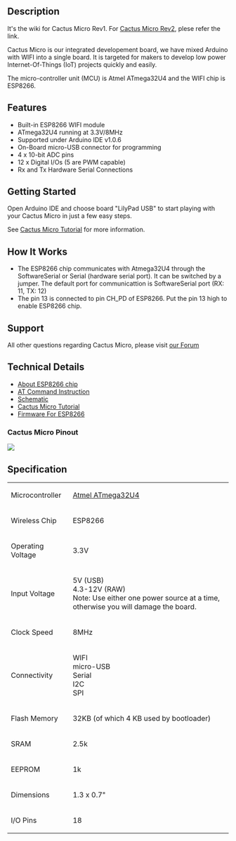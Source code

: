 



## Description

It's the wiki for Cactus Micro Rev1. For [Cactus Micro
Rev2](/Cactus_Micro_Rev2 "wikilink"), plese refer the link.

Cactus Micro is our integrated developement board, we have mixed Arduino
with WIFI into a single board. It is targeted for makers to develop low
power Internet-Of-Things (IoT) projects quickly and easily.

The micro-controller unit (MCU) is Atmel ATmega32U4 and the WIFI chip is
ESP8266.

## Features

  - Built-in ESP8266 WIFI module
  - ATmega32U4 running at 3.3V/8MHz
  - Supported under Arduino IDE v1.0.6
  - On-Board micro-USB connector for programming
  - 4 x 10-bit ADC pins
  - 12 x Digital I/Os (5 are PWM capable)
  - Rx and Tx Hardware Serial Connections

## Getting Started

Open Arduino IDE and choose board "LilyPad USB" to start playing with
your Cactus Micro in just a few easy steps.

See [Cactus Micro Tutorial](/Cactus_Micro_Tutorial "wikilink") for more
information.

## How It Works

  - The ESP8266 chip communicates with Atmega32U4 through the
    SoftwareSerial or Serial (hardware serial port). It can be switched
    by a jumper. The default port for communicattion is SoftwareSerial
    port (RX: 11, TX: 12)
  - The pin 13 is connected to pin CH_PD of ESP8266. Put the pin 13
    high to enable ESP8266 chip.

## Support

All other questions regarding Cactus Micro, please visit [our
Forum](http://bbs.aprbrother.com/c/arduino)

## Technical Details

  - [About ESP8266 chip](https://nurdspace.nl/ESP8266)
  - [AT Command
    Instruction](https://github.com/AprilBrother/cactus-micro/raw/master/docs/at-espressif-instruction-set-v0.21.pdf)
  - [Schematic](https://github.com/AprilBrother/cactus-micro/blob/master/schematic/CactusMicro.pdf?raw=true)
  - [Cactus Micro Tutorial](/Cactus_Micro_Tutorial "wikilink")
  - [Firmware For ESP8266](/Firmware_For_ESP8266 "wikilink")

### Cactus Micro Pinout

<img src="http://abcdn1.qiniudn.com/cactus_pinout.jpg">

## Specification

<table>
<tbody>
<tr class="odd">
<td><p>Microcontroller</p></td>
<td><p><a href="http://www.atmel.com/devices/atmega32u4.aspx">Atmel ATmega32U4</a></p></td>
</tr>
<tr class="even">
<td><p>Wireless Chip</p></td>
<td><p>ESP8266</p></td>
</tr>
<tr class="odd">
<td><p>Operating Voltage</p></td>
<td><p>3.3V</p></td>
</tr>
<tr class="even">
<td><p>Input Voltage</p></td>
<td><p>5V (USB)<br />
4.3-12V (RAW)<br />
Note: Use either one power source at a time, otherwise you will damage the board.</p></td>
</tr>
<tr class="odd">
<td><p>Clock Speed</p></td>
<td><p>8MHz</p></td>
</tr>
<tr class="even">
<td><p>Connectivity</p></td>
<td><p>WIFI<br />
micro-USB<br />
Serial<br />
I2C<br />
SPI</p></td>
</tr>
<tr class="odd">
<td><p>Flash Memory</p></td>
<td><p>32KB (of which 4 KB used by bootloader)</p></td>
</tr>
<tr class="even">
<td><p>SRAM</p></td>
<td><p>2.5k</p></td>
</tr>
<tr class="odd">
<td><p>EEPROM</p></td>
<td><p>1k</p></td>
</tr>
<tr class="even">
<td><p>Dimensions</p></td>
<td><p>1.3 x 0.7&quot;</p></td>
</tr>
<tr class="odd">
<td><p>I/O Pins</p></td>
<td><p>18</p></td>
</tr>
<tr class="even">
</tr>
</tbody>
</table>

